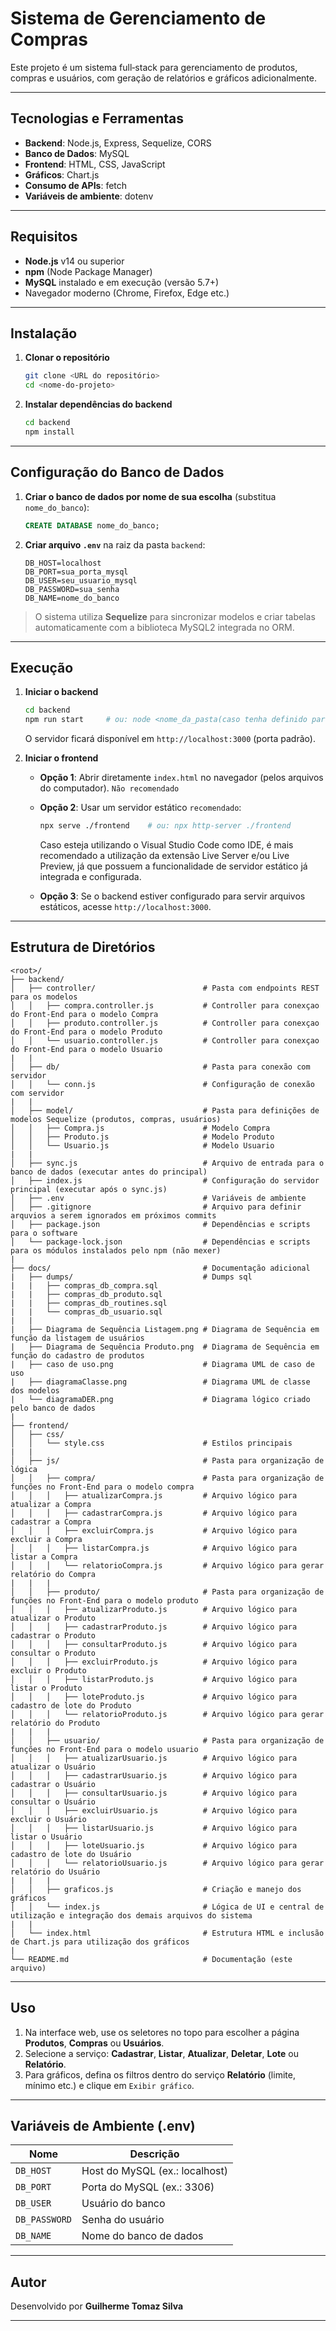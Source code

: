 # Sistema de Gerenciamento de Compras #

Este projeto é um sistema full‑stack para gerenciamento de produtos, compras e usuários, com geração de relatórios e gráficos adicionalmente.

---

## Tecnologias e Ferramentas

* **Backend**: Node.js, Express, Sequelize, CORS
* **Banco de Dados**: MySQL
* **Frontend**: HTML, CSS, JavaScript
* **Gráficos**: Chart.js
* **Consumo de APIs**: fetch
* **Variáveis de ambiente**: dotenv

---

## Requisitos

* **Node.js** v14 ou superior
* **npm** (Node Package Manager)
* **MySQL** instalado e em execução (versão 5.7+)
* Navegador moderno (Chrome, Firefox, Edge etc.)

---

## Instalação

1. **Clonar o repositório**

   ```bash
   git clone <URL do repositório>
   cd <nome-do-projeto>
   ```

2. **Instalar dependências do backend**

   ```bash
   cd backend
   npm install
   ```

---

## Configuração do Banco de Dados

1. **Criar o banco de dados por nome de sua escolha** (substitua `nome_do_banco`):

   ```sql
   CREATE DATABASE nome_do_banco;
   ```

2. **Criar arquivo `.env`** na raiz da pasta `backend`:

   ```dotenv
   DB_HOST=localhost
   DB_PORT=sua_porta_mysql
   DB_USER=seu_usuario_mysql
   DB_PASSWORD=sua_senha
   DB_NAME=nome_do_banco
   ```

> O sistema utiliza **Sequelize** para sincronizar modelos e criar tabelas automaticamente com a biblioteca MySQL2 integrada no ORM.

---

## Execução

1. **Iniciar o backend**

   ```bash
   cd backend
   npm run start     # ou: node <nome_da_pasta(caso tenha definido para organização)/nome_do_arquivo_principal.js>
   ```

   O servidor ficará disponível em `http://localhost:3000` (porta padrão).

2. **Iniciar o frontend**

   * **Opção 1**: Abrir diretamente `index.html` no navegador (pelos arquivos do computador). `Não recomendado`
   * **Opção 2**: Usar um servidor estático `recomendado`:

     ```bash
     npx serve ./frontend    # ou: npx http-server ./frontend
     ```

     Caso esteja utilizando o Visual Studio Code como IDE, é mais recomendado a utilização da extensão Live Server e/ou Live Preview, já que possuem a funcionalidade de servidor estático já integrada e configurada.
   * **Opção 3**: Se o backend estiver configurado para servir arquivos estáticos, acesse `http://localhost:3000`.

---

## Estrutura de Diretórios

```text
<root>/
├── backend/
│   ├── controller/                        # Pasta com endpoints REST para os modelos
│   │   ├── compra.controller.js           # Controller para conexçao do Front-End para o modelo Compra
│   │   ├── produto.controller.js          # Controller para conexçao do Front-End para o modelo Produto
│   │   └── usuario.controller.js          # Controller para conexçao do Front-End para o modelo Usuario
|   |
│   ├── db/                                # Pasta para conexão com servidor 
│   │   └── conn.js                        # Configuração de conexão com servidor
|   |
│   ├── model/                             # Pasta para definições de modelos Sequelize (produtos, compras, usuários)
│   │   ├── Compra.js                      # Modelo Compra
│   │   ├── Produto.js                     # Modelo Produto
│   │   └── Usuario.js                     # Modelo Usuario
|   |
│   ├── sync.js                            # Arquivo de entrada para o banco de dados (executar antes do principal)
│   ├── index.js                           # Configuração do servidor principal (executar após o sync.js)
│   ├── .env                               # Variáveis de ambiente
│   ├── .gitignore                         # Arquivo para definir arquvios a serem ignorados em próximos commits
│   ├── package.json                       # Dependências e scripts para o software
│   └── package-lock.json                  # Dependências e scripts para os módulos instalados pelo npm (não mexer)
|
├── docs/                                  # Documentação adicional             
|   ├── dumps/                             # Dumps sql
|   |   ├── compras_db_compra.sql
|   |   ├── compras_db_produto.sql
|   |   ├── compras_db_routines.sql
|   |   └── compras_db_usuario.sql
|   |
|   ├── Diagrama de Sequência Listagem.png # Diagrama de Sequência em função da listagem de usuários
|   ├── Diagrama de Sequência Produto.png  # Diagrama de Sequência em função do cadastro de produtos
|   ├── caso de uso.png                    # Diagrama UML de caso de uso
|   ├── diagramaClasse.png                 # Diagrama UML de classe dos modelos
|   └── diagramaDER.png                    # Diagrama lógico criado pelo banco de dados
|
├── frontend/
│   ├── css/
│   │   └── style.css                      # Estilos principais
|   |
│   ├── js/                                # Pasta para organização de lógica
│   │   ├── compra/                        # Pasta para organização de funções no Front-End para o modelo compra
│   │   │   ├── atualizarCompra.js         # Arquivo lógico para atualizar a Compra
│   │   │   ├── cadastrarCompra.js         # Arquivo lógico para cadastrar a Compra
│   │   │   ├── excluirCompra.js           # Arquivo lógico para excluir a Compra
│   │   │   ├── listarCompra.js            # Arquivo lógico para listar a Compra
│   │   │   └── relatorioCompra.js         # Arquivo lógico para gerar relatório do Compra   
|   |   |
│   │   ├── produto/                       # Pasta para organização de funções no Front-End para o modelo produto
│   │   │   ├── atualizarProduto.js        # Arquivo lógico para atualizar o Produto
│   │   │   ├── cadastrarProduto.js        # Arquivo lógico para cadastrar o Produto
│   │   │   ├── consultarProduto.js        # Arquivo lógico para consultar o Produto
│   │   │   ├── excluirProduto.js          # Arquivo lógico para excluir o Produto
│   │   │   ├── listarProduto.js           # Arquivo lógico para listar o Produto
│   │   │   ├── loteProduto.js             # Arquivo lógico para cadastro de lote do Produto
│   │   │   └── relatorioProduto.js        # Arquivo lógico para gerar relatório do Produto
|   |   |
│   │   ├── usuario/                       # Pasta para organização de funções no Front-End para o modelo usuario
│   │   │   ├── atualizarUsuario.js        # Arquivo lógico para atualizar o Usuário
│   │   │   ├── cadastrarUsuario.js        # Arquivo lógico para cadastrar o Usuário
│   │   │   ├── consultarUsuario.js        # Arquivo lógico para consultar o Usuário
│   │   │   ├── excluirUsuario.js          # Arquivo lógico para excluir o Usuário
│   │   │   ├── listarUsuario.js           # Arquivo lógico para listar o Usuário
│   │   │   ├── loteUsuario.js             # Arquivo lógico para cadastro de lote do Usuário
│   │   │   └── relatorioUsuario.js        # Arquivo lógico para gerar relatório do Usuário
|   |   |
│   │   ├── graficos.js                    # Criação e manejo dos gráficos
│   │   └── index.js                       # Lógica de UI e central de utilização e integração dos demais arquivos do sistema
|   |
│   └── index.html                         # Estrutura HTML e inclusão de Chart.js para utilização dos gráficos
|
└── README.md                              # Documentação (este arquivo)
```

---

## Uso

1. Na interface web, use os seletores no topo para escolher a página **Produtos**, **Compras** ou **Usuários**.
2. Selecione a serviço: **Cadastrar**, **Listar**, **Atualizar**, **Deletar**, **Lote** ou **Relatório**.
3. Para gráficos, defina os filtros dentro do serviço **Relatório** (limite, mínimo etc.) e clique em `Exibir gráfico`.

---

## Variáveis de Ambiente (.env)

| Nome          | Descrição                      |
| ------------- | ------------------------------ |
| `DB_HOST`     | Host do MySQL (ex.: localhost) |
| `DB_PORT`     | Porta do MySQL (ex.: 3306)     |
| `DB_USER`     | Usuário do banco               |
| `DB_PASSWORD` | Senha do usuário               |
| `DB_NAME`     | Nome do banco de dados         |

---

## Autor

Desenvolvido por **Guilherme Tomaz Silva**

---
